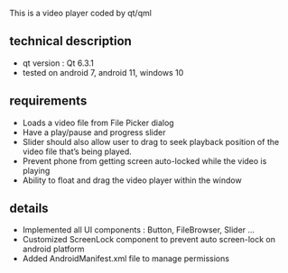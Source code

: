 This is a video player coded by qt/qml

## technical description

- qt version :
	Qt 6.3.1
- tested on android 7, android 11, windows 10

## requirements

- Loads a video file from File Picker dialog
- Have a play/pause and progress slider
- Slider should also allow user to drag to seek playback position of the video file that’s being played.
- Prevent phone from getting screen auto-locked while the video is playing
- Ability to float and drag the video player within the window

## details
- Implemented all UI components :
	Button, FileBrowser, Slider ...
- Customized ScreenLock component to prevent auto screen-lock on android platform
- Added AndroidManifest.xml file to manage permissions

